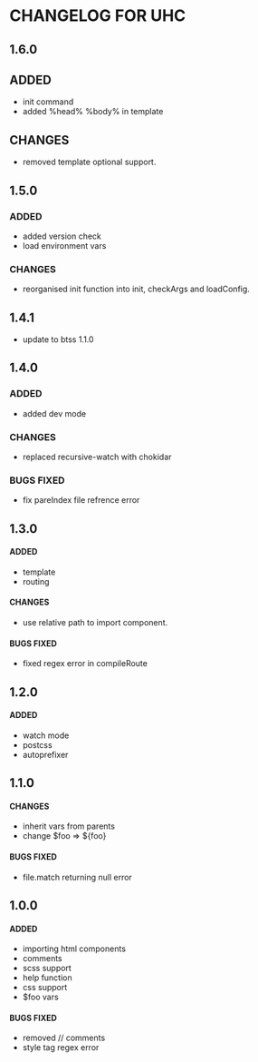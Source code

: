 # CHANGELOG FOR UHC

## 1.6.0

## ADDED

- init command
- added %head% %body% in template

## CHANGES

- removed template optional support.

## 1.5.0

### ADDED

- added version check
- load environment vars

### CHANGES

- reorganised init function into init, checkArgs and loadConfig.

## 1.4.1

- update to btss 1.1.0

## 1.4.0

### ADDED

- added dev mode

### CHANGES

- replaced recursive-watch with chokidar

### BUGS FIXED

- fix pareIndex file refrence error

## 1.3.0

#### ADDED

- template
- routing

#### CHANGES

- use relative path to import component.

#### BUGS FIXED

- fixed regex error in compileRoute

## 1.2.0

#### ADDED

- watch mode
- postcss
- autoprefixer

## 1.1.0

#### CHANGES

- inherit vars from parents
- change $foo => ${foo}

#### BUGS FIXED

- file.match returning null error

## 1.0.0

#### ADDED

- importing html components
- comments
- scss support
- help function
- css support
- $foo vars

#### BUGS FIXED

- removed // comments
- style tag regex error
